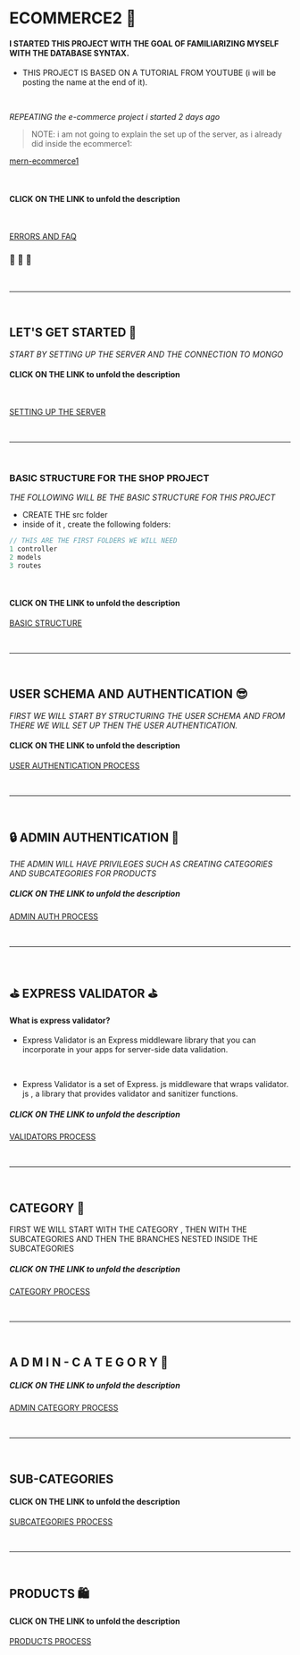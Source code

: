 # ECOMMERCE2 :shopping_cart:

#### I STARTED THIS PROJECT WITH THE GOAL OF FAMILIARIZING MYSELF WITH THE DATABASE SYNTAX.

- THIS PROJECT IS BASED ON A TUTORIAL FROM YOUTUBE (i will be posting the name at the end of it).

<br>

*REPEATING the e-commerce project i started 2 days ago* 

>NOTE: i am not going to explain the set up of the server, as i already did inside the ecommerce1:

[mern-ecommerce1](https://github.com/nadiamariduena/mongo-28-dci/tree/master/personal-lessons-tutorials/mern-ecommerce1)

<br>

#### CLICK ON THE LINK to unfold the description

<br>

[ERRORS AND FAQ](src/docs/ERRORS_FAQ.md)

### 🌻 🌻 🌻

<br>
<hr>
<br>

## LET'S GET STARTED 🌻

_START BY SETTING UP THE SERVER AND THE CONNECTION TO MONGO_

#### CLICK ON THE LINK to unfold the description

<br>

[SETTING UP THE SERVER](src/docs/SERVER-SETUP.md)

<br>
<hr>
<br>

### BASIC STRUCTURE FOR THE SHOP PROJECT

_THE FOLLOWING WILL BE THE BASIC STRUCTURE FOR THIS PROJECT_

- CREATE THE src folder
- inside of it , create the following folders:

```javascript
// THIS ARE THE FIRST FOLDERS WE WILL NEED
1 controller
2 models
3 routes
```

<br>

#### CLICK ON THE LINK to unfold the description

[BASIC STRUCTURE](src/docs/BASIC-STRUCTURE.md)

<br>
<hr>
<br>

## USER SCHEMA AND AUTHENTICATION 😎

_FIRST WE WILL START BY STRUCTURING THE USER SCHEMA AND FROM THERE WE WILL SET UP THEN THE USER AUTHENTICATION._
<br>

#### CLICK ON THE LINK to unfold the description

[USER AUTHENTICATION PROCESS](src/docs/PRODUCTS.md)

<br>
<hr>
<br>

## 🔒 ADMIN AUTHENTICATION 🔑

_THE ADMIN WILL HAVE PRIVILEGES SUCH AS CREATING CATEGORIES AND SUBCATEGORIES FOR PRODUCTS_
<br>

##### CLICK ON THE LINK to unfold the description

[ADMIN AUTH PROCESS](src/docs/VALIDATORS.md)

<br>
<hr>
<br>

## :golf: EXPRESS VALIDATOR :golf:

#### What is express validator?

- Express Validator is an Express middleware library that you can incorporate in your apps for server-side data validation.

  <br>

- Express Validator is a set of Express. js middleware that wraps validator. js , a library that provides validator and sanitizer functions.

##### CLICK ON THE LINK to unfold the description

[VALIDATORS PROCESS](src/docs/VALIDATORS.md)

<br>
<hr>
<br>

## CATEGORY 🌻

<p>FIRST WE WILL START WITH THE CATEGORY , THEN WITH THE SUBCATEGORIES AND THEN THE BRANCHES NESTED INSIDE THE SUBCATEGORIES </p>

##### CLICK ON THE LINK to unfold the description

[CATEGORY PROCESS](src/docs/CATEGORY.md)

<br>
<hr>
<br>

## A D M I N - C A T E G O R Y :closed_lock_with_key:

##### CLICK ON THE LINK to unfold the description

[ADMIN CATEGORY PROCESS](src/docs/ADMIN_CATEGORY.md)

<br>
<hr>
<br>

## SUB-CATEGORIES

#### CLICK ON THE LINK to unfold the description

[SUBCATEGORIES PROCESS](src/docs/SUBCATEGORIES.md)

<br>
<hr>
<br>

## PRODUCTS :shopping:

#### CLICK ON THE LINK to unfold the description

[PRODUCTS PROCESS](src/docs/PRODUCTS.md)
